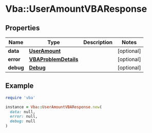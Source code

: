 # Vba::UserAmountVBAResponse

## Properties

| Name | Type | Description | Notes |
| ---- | ---- | ----------- | ----- |
| **data** | [**UserAmount**](UserAmount.md) |  | [optional] |
| **error** | [**VBAProblemDetails**](VBAProblemDetails.md) |  | [optional] |
| **debug** | [**Debug**](Debug.md) |  | [optional] |

## Example

```ruby
require 'vba'

instance = Vba::UserAmountVBAResponse.new(
  data: null,
  error: null,
  debug: null
)
```

